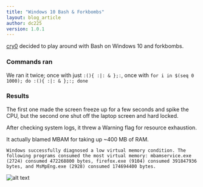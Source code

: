 ```yaml
---
title: "Windows 10 Bash & Forkbombs"
layout: blog_article
author: dc225
version: 1.0.1
---
```


[cry0](https://nolacon.com/speaker/cry0/) decided to play around with Bash on Windows 10 and forkbombs.

### Commands ran 

We ran it twice; once with just `:(){ :|: & };:`, once with `for i in $(seq 0 1000); do :(){ :|: & };:; done`

### Results

The first one made the screen freeze up for a few seconds and spike the CPU, but the second one shut off the laptop screen and hard locked.

After checking system logs, it threw a Warning flag for resource exhaustion.

It actually blamed MBAM for taking up ~400 MB of RAM.

```Windows successfully diagnosed a low virtual memory condition. The following programs consumed the most virtual memory: mbamservice.exe (2724) consumed 472268800 bytes, firefox.exe (9104) consumed 391847936 bytes, and MsMpEng.exe (2928) consumed 174694400 bytes.```

![alt text](https://i.imgur.com/14MPvtM.png "Fork Bomb")
